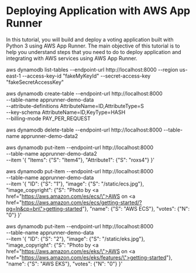 # Deploying Application with AWS App Runner

In this tutorial, you will build and deploy a voting application built with Python 3 using AWS App Runner. The main objective of this tutorial is to help you understand steps that you need to do to deploy application and integrating with AWS services using AWS App Runner.

aws dynamodb list-tables --endpoint-url http://localhost:8000 --region us-east-1 --access-key-id "fakeMyKeyId" --secret-access-key "fakeSecretAccessKey"

aws dynamodb create-table --endpoint-url http://localhost:8000 \
    --table-name apprunner-demo-data \
    --attribute-definitions AttributeName=ID,AttributeType=S \
    --key-schema AttributeName=ID,KeyType=HASH \
    --billing-mode PAY_PER_REQUEST

aws dynamodb delete-table --endpoint-url http://localhost:8000 --table-name apprunner-demo-data2


aws dynamodb put-item --endpoint-url http://localhost:8000 \
    --table-name apprunner-demo-data2 \
    --item '{
        "Items": {"S": "Item4"},
        "Attribute1": {"S": "roxs4"}
    }'

aws dynamodb put-item --endpoint-url http://localhost:8000 \
    --table-name apprunner-demo-data \
    --item '{
        "ID": {"S": "1"},
        "image": {"S": "/static/ecs.jpg"},
        "image_copyright": {"S": "Photo by <a href=\"https://aws.amazon.com/es/ecs/\">AWS</a> on <a href=\"https://aws.amazon.com/es/ecs/getting-started/?pg=ln&cp=bn\">getting-started</a>"},
        "name": {"S": "AWS ECS"},
        "votes": {"N": "0"}
    }'


aws dynamodb put-item --endpoint-url http://localhost:8000 \
    --table-name apprunner-demo-data \
    --item '{
        "ID": {"S": "2"},
        "image": {"S": "/static/eks.jpg"},
        "image_copyright": {"S": "Photo by <a href=\"https://aws.amazon.com/es/eks/\">AWS</a> on <a href=\"https://aws.amazon.com/es/eks/features/\">getting-started</a>"},
        "name": {"S": "AWS EKS"},
        "votes": {"N": "0"}
    }'

